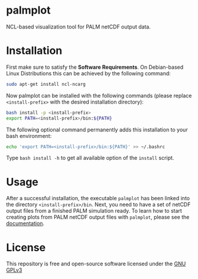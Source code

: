 # palmplot

NCL-based visualization tool for PALM netCDF output data.


# Installation

First make sure to satisfy the **Software Requirements**. On Debian-based Linux Distributions this can be achieved by the following command:

``` bash
sudo apt-get install ncl-ncarg
```


Now palmplot can be installed with the following commands (please replace `<install-prefix>` with the desired installation directory):

``` bash
bash install -p <install-prefix>
export PATH=<install-prefix>/bin:${PATH}
```

The following optional command permanently adds this installation to your bash environment:

``` bash
echo 'export PATH=<install-prefix>/bin:${PATH}' >> ~/.bashrc
```

Type `bash install -h` to get all available option of the `install` script.


# Usage

After a successful installation, the executable `palmplot` has been linked into the directory `<install-prefix>/bin`. Next, you need to have a set of netCDF output files from a finished PALM simulation ready. To learn how to start creating plots from PALM netCDF output files with `palmplot`, please see the [documentation](https://palm.muk.uni-hannover.de/trac/wiki/doc/app/ncl).


# License

This repository is free and open-source software licensed under the [GNU GPLv3](LICENSE)
